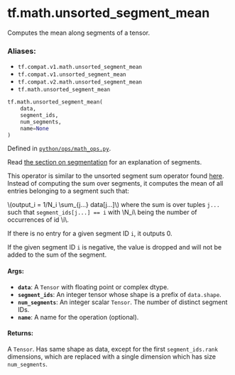 <div itemscope itemtype="http://developers.google.com/ReferenceObject">
<meta itemprop="name" content="tf.math.unsorted_segment_mean" />
<meta itemprop="path" content="Stable" />
</div>

# tf.math.unsorted_segment_mean

Computes the mean along segments of a tensor.

### Aliases:

* `tf.compat.v1.math.unsorted_segment_mean`
* `tf.compat.v1.unsorted_segment_mean`
* `tf.compat.v2.math.unsorted_segment_mean`
* `tf.math.unsorted_segment_mean`

``` python
tf.math.unsorted_segment_mean(
    data,
    segment_ids,
    num_segments,
    name=None
)
```



Defined in [`python/ops/math_ops.py`](/code/stable/tensorflow/python/ops/math_ops.py).

<!-- Placeholder for "Used in" -->

Read [the section on
segmentation](https://tensorflow.org/api_docs/python/tf/math#Segmentation)
for an explanation of segments.

This operator is similar to the unsorted segment sum operator found
[here](../../../api_docs/python/math_ops.md#UnsortedSegmentSum).
Instead of computing the sum over segments, it computes the mean of all
entries belonging to a segment such that:

\\(output_i = 1/N_i \sum_{j...} data[j...]\\) where the sum is over tuples
`j...` such that `segment_ids[j...] == i` with \\N_i\\ being the number of
occurrences of id \\i\\.

If there is no entry for a given segment ID `i`, it outputs 0.

If the given segment ID `i` is negative, the value is dropped and will not
be added to the sum of the segment.

#### Args:


* <b>`data`</b>: A `Tensor` with floating point or complex dtype.
* <b>`segment_ids`</b>: An integer tensor whose shape is a prefix of `data.shape`.
* <b>`num_segments`</b>: An integer scalar `Tensor`.  The number of distinct segment
  IDs.
* <b>`name`</b>: A name for the operation (optional).


#### Returns:

 A `Tensor`.  Has same shape as data, except for the first `segment_ids.rank`
 dimensions, which are replaced with a single dimension which has size
`num_segments`.
